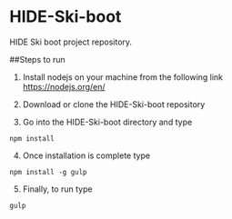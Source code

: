 # HIDE-Ski-boot
HIDE Ski boot project repository.

##Steps to run
1) Install nodejs on your machine from the following link https://nodejs.org/en/

2) Download or clone the HIDE-Ski-boot repository

3) Go into the HIDE-Ski-boot directory and type 

```
npm install
```

4) Once installation is complete type

```
npm install -g gulp
```

5) Finally, to run type 
```
gulp
```
